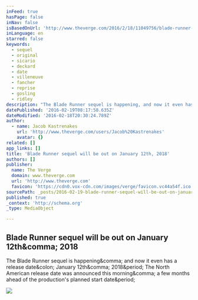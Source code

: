 ```yaml
---
inFeed: true
hasPage: false
inNav: false
isBasedOnUrl: 'http://www.theverge.com/2016/2/18/11049756/blade-runner-sequel-release-date-announced'
inLanguage: en
starred: false
keywords:
  - sequel
  - original
  - sicario
  - deckard
  - date
  - villeneuve
  - fancher
  - reprise
  - gosling
  - ridley
description: "The Blade Runner sequel is happening, and now it even has a release date: January 12th, 2018. The North American release date was announced this morning, a few months ahead of the production's planned start date."
datePublished: '2016-02-19T08:17:58.635Z'
dateModified: '2016-02-18T20:30:24.789Z'
author:
  - name: Jacob Kastrenakes
    url: 'http://www.theverge.com/users/Jacob%20Kastrenakes'
    avatar: {}
related: []
app_links: []
title: 'Blade Runner sequel will be out on January 12th, 2018'
authors: []
publisher:
  name: The Verge
  domain: www.theverge.com
  url: 'http://www.theverge.com'
  favicon: 'https://cdn0.vox-cdn.com/images/verge/favicon.vc44a54f.ico'
sourcePath: _posts/2016-02-19-blade-runner-sequel-will-be-out-on-january-12th-2018.md
published: true
_context: 'http://schema.org'
_type: MediaObject

---
```

<article style=""><h1>Blade Runner sequel will be out on January 12th&amp;comma; 2018</h1><p>The Blade Runner sequel is happening&amp;comma; and now it even has a release date&amp;colon; January 12th&amp;comma; 2018&amp;period; The North American release date was announced this morning&amp;comma; a few months ahead of the production's planned start date&amp;period;</p><img src="https://cdn3.vox-cdn.com/thumbor/I00G-Vc72SdVAS6uOFxSaR1uJtc=/0x14:998x575/1600x900/cdn0.vox-cdn.com/uploads/chorus_image/image/48864995/bladerunner1982.0.0.png" /></article>